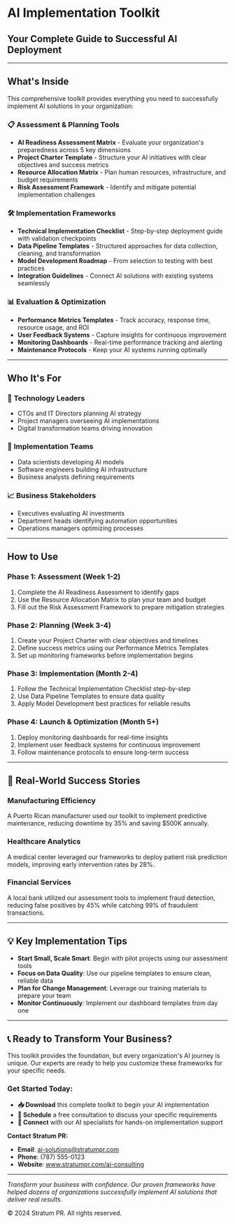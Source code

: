 
# AI Implementation Toolkit
## Your Complete Guide to Successful AI Deployment

---

## What's Inside

This comprehensive toolkit provides everything you need to successfully implement AI solutions in your organization:

### 📋 **Assessment & Planning Tools**
- **AI Readiness Assessment Matrix** - Evaluate your organization's preparedness across 5 key dimensions
- **Project Charter Template** - Structure your AI initiatives with clear objectives and success metrics
- **Resource Allocation Matrix** - Plan human resources, infrastructure, and budget requirements
- **Risk Assessment Framework** - Identify and mitigate potential implementation challenges

### 🛠️ **Implementation Frameworks**
- **Technical Implementation Checklist** - Step-by-step deployment guide with validation checkpoints
- **Data Pipeline Templates** - Structured approaches for data collection, cleaning, and transformation
- **Model Development Roadmap** - From selection to testing with best practices
- **Integration Guidelines** - Connect AI solutions with existing systems seamlessly

### 📊 **Evaluation & Optimization**
- **Performance Metrics Templates** - Track accuracy, response time, resource usage, and ROI
- **User Feedback Systems** - Capture insights for continuous improvement
- **Monitoring Dashboards** - Real-time performance tracking and alerting
- **Maintenance Protocols** - Keep your AI systems running optimally

---

## Who It's For

### 🎯 **Technology Leaders**
- CTOs and IT Directors planning AI strategy
- Project managers overseeing AI implementations
- Digital transformation teams driving innovation

### 👥 **Implementation Teams**
- Data scientists developing AI models
- Software engineers building AI infrastructure
- Business analysts defining requirements

### 📈 **Business Stakeholders**
- Executives evaluating AI investments
- Department heads identifying automation opportunities
- Operations managers optimizing processes

---

## How to Use

### **Phase 1: Assessment (Week 1-2)**
1. Complete the AI Readiness Assessment to identify gaps
2. Use the Resource Allocation Matrix to plan your team and budget
3. Fill out the Risk Assessment Framework to prepare mitigation strategies

### **Phase 2: Planning (Week 3-4)**
1. Create your Project Charter with clear objectives and timelines
2. Define success metrics using our Performance Metrics Templates
3. Set up monitoring frameworks before implementation begins

### **Phase 3: Implementation (Month 2-4)**
1. Follow the Technical Implementation Checklist step-by-step
2. Use Data Pipeline Templates to ensure data quality
3. Apply Model Development best practices for reliable results

### **Phase 4: Launch & Optimization (Month 5+)**
1. Deploy monitoring dashboards for real-time insights
2. Implement user feedback systems for continuous improvement
3. Follow maintenance protocols to ensure long-term success

---

## 🚀 **Real-World Success Stories**

### **Manufacturing Efficiency**
A Puerto Rican manufacturer used our toolkit to implement predictive maintenance, reducing downtime by 35% and saving $500K annually.

### **Healthcare Analytics**
A medical center leveraged our frameworks to deploy patient risk prediction models, improving early intervention rates by 28%.

### **Financial Services**
A local bank utilized our assessment tools to implement fraud detection, reducing false positives by 45% while catching 99% of fraudulent transactions.

---

## 💡 **Key Implementation Tips**

- **Start Small, Scale Smart**: Begin with pilot projects using our assessment tools
- **Focus on Data Quality**: Use our pipeline templates to ensure clean, reliable data
- **Plan for Change Management**: Leverage our training materials to prepare your team
- **Monitor Continuously**: Implement our dashboard templates from day one

---

## 📞 **Ready to Transform Your Business?**

This toolkit provides the foundation, but every organization's AI journey is unique. Our experts are ready to help you customize these frameworks for your specific needs.

### **Get Started Today:**
- **📥 Download** this complete toolkit to begin your AI implementation
- **📅 Schedule** a free consultation to discuss your specific requirements
- **🤝 Connect** with our AI specialists for hands-on implementation support

**Contact Stratum PR:**
- **Email**: ai-solutions@stratumpr.com
- **Phone**: (787) 555-0123
- **Website**: www.stratumpr.com/ai-consulting

---

*Transform your business with confidence. Our proven frameworks have helped dozens of organizations successfully implement AI solutions that deliver real results.*

© 2024 Stratum PR. All rights reserved.
